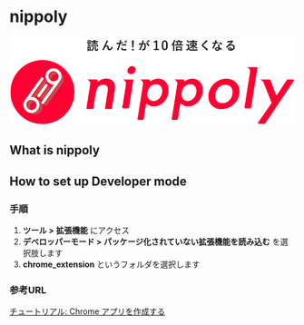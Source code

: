 # nippoly
![logo](./images/nippo_logo.png)

## What is nippoly

## How to set up Developer mode
### 手順
1. **ツール > 拡張機能** にアクセス
2. **デベロッパーモード > パッケージ化されていない拡張機能を読み込む** を選択肢します
3. **chrome_extension** というフォルダを選択します

### 参考URL
[チュートリアル: Chrome アプリを作成する](https://support.google.com/chrome/a/answer/2714278?hl=ja)
